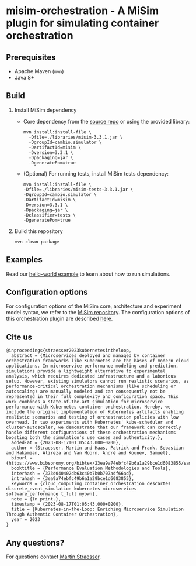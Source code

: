 # misim-orchestration - A MiSim plugin for simulating container orchestration

## Prerequisites

- Apache Maven (`mvn`)
- Java 8+

## Build

1. Install MiSim dependency
    - Core dependency from the [source repo](https://github.com/Cambio-Project/MiSim) or using the provided library:

       ```
       mvn install:install-file \
         -Dfile=./libraries/misim-3.3.1.jar \
         -DgroupId=cambio.simulator \
         -DartifactId=misim \
         -Dversion=3.3.1 \
         -Dpackaging=jar \
         -DgeneratePom=true
       ```
    - (Optional) For running tests, install MiSim tests dependency:

       ```
       mvn install:install-file \
       -Dfile=./libraries/misim-tests-3.3.1.jar \
       -DgroupId=cambio.simulator \
       -DartifactId=misim \
       -Dversion=3.3.1 \
       -Dpackaging=jar \
       -Dclassifier=tests \
       -DgeneratePom=true
       ```

2. Build this repository

   ```
   mvn clean package
   ```

## Examples

Read
our [hello-world example](https://github.com/DescartesResearch/misim-orchestration/blob/main/docs/HelloWorldExample.md)
to learn about how to run simulations.

## Configuration options

For configuration options of the MiSim core, architecture and experiment model syntax, we refer to
the [MiSim repository](https://github.com/Cambio-Project/MiSim).
The configuration options of this orchestration plugin are
described [here](https://github.com/DescartesResearch/misim-orchestration/blob/main/docs/ConfigurationOptions.md).

## Cite us

```
@inproceedings{straesser2023kubernetesintheloop,
  abstract = {Microservices deployed and managed by container orchestration frameworks like Kubernetes are the bases of modern cloud applications. In microservice performance modeling and prediction, simulations provide a lightweight alternative to experimental analysis, which requires dedicated infrastructure and a laborious setup. However, existing simulators cannot run realistic scenarios, as performance-critical orchestration mechanisms (like scheduling or autoscaling) are manually modeled and can consequently not be represented in their full complexity and configuration space. This work combines a state-of-the-art simulation for microservice performance with Kubernetes container orchestration. Hereby, we include the original implementation of Kubernetes artifacts enabling realistic scenarios and testing of orchestration policies with low overhead. In two experiments with Kubernetes' kube-scheduler and cluster-autoscaler, we demonstrate that our framework can correctly handle different configurations of these orchestration mechanisms boosting both the simulation's use cases and authenticity.},
  added-at = {2023-08-17T01:05:43.000+0200},
  author = {Straesser, Martin and Haas, Patrick and Frank, Sebastian and Hakamian, Alireza and Van Hoorn, André and Kounev, Samuel},
  biburl = {https://www.bibsonomy.org/bibtex/23ea9a74ebfc49b6a1a29bce1d6083855/samuel.kounev},
  booktitle = {Performance Evaluation Methodologies and Tools},
  interhash = {373d040402db63c40b7b0b707adf66ad},
  intrahash = {3ea9a74ebfc49b6a1a29bce1d6083855},
  keywords = {cloud_computing container_orchestration descartes discrete_event_simulation kubernetes microservices software_performance t_full myown},
  note = {In print.},
  timestamp = {2023-08-17T01:05:43.000+0200},
  title = {Kubernetes-in-the-Loop: Enriching Microservice Simulation Through Authentic Container Orchestration},
  year = 2023
}
```

## Any questions?

For questions
contact [Martin Straesser](https://se.informatik.uni-wuerzburg.de/software-engineering-group/staff/martin-straesser/).